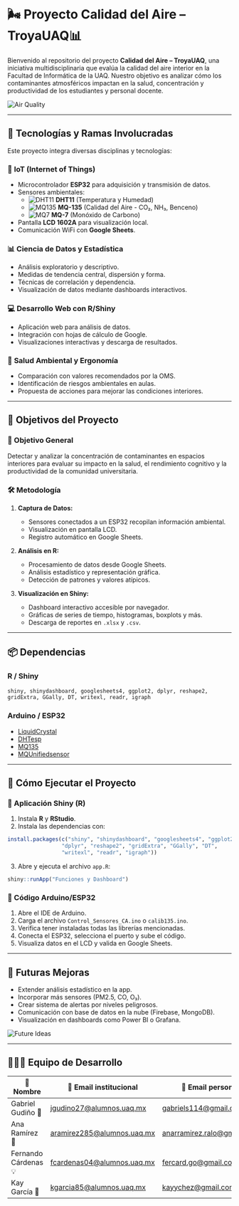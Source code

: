 # 🌬️ Proyecto Calidad del Aire – TroyaUAQ📊

Bienvenido al repositorio del proyecto **Calidad del Aire – TroyaUAQ**, una iniciativa multidisciplinaria que evalúa la calidad del aire interior en la Facultad de Informática de la UAQ. Nuestro objetivo es analizar cómo los contaminantes atmosféricos impactan en la salud, concentración y productividad de los estudiantes y personal docente.

![Air Quality](https://github.com/Anmol-Baranwal/Cool-GIFs-For-GitHub/blob/main/weather.gif?raw=true)

---

## 🧠 Tecnologías y Ramas Involucradas

Este proyecto integra diversas disciplinas y tecnologías:

### 📡 **IoT (Internet of Things)**
- Microcontrolador **ESP32** para adquisición y transmisión de datos.
- Sensores ambientales:
  - ![DHT11](https://img.shields.io/badge/DHT11-Temp%2FHumidity-blue?style=flat) **DHT11** (Temperatura y Humedad)
  - ![MQ135](https://img.shields.io/badge/MQ--135-Air%20Quality-green?style=flat) **MQ-135** (Calidad del Aire - CO₂, NH₃, Benceno)
  - ![MQ7](https://img.shields.io/badge/MQ--7-CO-red?style=flat) **MQ-7** (Monóxido de Carbono)
- Pantalla **LCD 1602A** para visualización local.
- Comunicación WiFi con **Google Sheets**.

### 📊 **Ciencia de Datos y Estadística**
- Análisis exploratorio y descriptivo.
- Medidas de tendencia central, dispersión y forma.
- Técnicas de correlación y dependencia.
- Visualización de datos mediante dashboards interactivos.

### 💻 **Desarrollo Web con R/Shiny**
- Aplicación web para análisis de datos.
- Integración con hojas de cálculo de Google.
- Visualizaciones interactivas y descarga de resultados.

### 🌱 **Salud Ambiental y Ergonomía**
- Comparación con valores recomendados por la OMS.
- Identificación de riesgos ambientales en aulas.
- Propuesta de acciones para mejorar las condiciones interiores.

---

## 🎯 Objetivos del Proyecto

### 🎯 Objetivo General
Detectar y analizar la concentración de contaminantes en espacios interiores para evaluar su impacto en la salud, el rendimiento cognitivo y la productividad de la comunidad universitaria.

### 🛠️ Metodología

1. **Captura de Datos:**
   - Sensores conectados a un ESP32 recopilan información ambiental.
   - Visualización en pantalla LCD.
   - Registro automático en Google Sheets.

2. **Análisis en R:**
   - Procesamiento de datos desde Google Sheets.
   - Análisis estadístico y representación gráfica.
   - Detección de patrones y valores atípicos.

3. **Visualización en Shiny:**
   - Dashboard interactivo accesible por navegador.
   - Gráficas de series de tiempo, histogramas, boxplots y más.
   - Descarga de reportes en `.xlsx` y `.csv`.

---

## 📦 Dependencias

### R / Shiny
```r
shiny, shinydashboard, googlesheets4, ggplot2, dplyr, reshape2,
gridExtra, GGally, DT, writexl, readr, igraph
```

### Arduino / ESP32
- [LiquidCrystal](https://www.arduino.cc/en/Reference/LiquidCrystal)
- [DHTesp](https://github.com/beegee-tokyo/DHTesp)
- [MQ135](https://github.com/GeorgK/MQ135)
- [MQUnifiedsensor](https://github.com/miguelbalboa/MQUnifiedsensor)

---

## 🚀 Cómo Ejecutar el Proyecto

### 🧪 Aplicación Shiny (R)

1. Instala **R** y **RStudio**.
2. Instala las dependencias con:
```r
install.packages(c("shiny", "shinydashboard", "googlesheets4", "ggplot2",
                 "dplyr", "reshape2", "gridExtra", "GGally", "DT",
                 "writexl", "readr", "igraph"))
```
3. Abre y ejecuta el archivo `app.R`:
```r
shiny::runApp("Funciones y Dashboard")
```

### 🔧 Código Arduino/ESP32

1. Abre el IDE de Arduino.
2. Carga el archivo `Control_Sensores_CA.ino` o `calib135.ino`.
3. Verifica tener instaladas todas las librerías mencionadas.
4. Conecta el ESP32, selecciona el puerto y sube el código.
5. Visualiza datos en el LCD y valida en Google Sheets.

---

## 🔮 Futuras Mejoras

- Extender análisis estadístico en la app.
- Incorporar más sensores (PM2.5, CO, O₃).
- Crear sistema de alertas por niveles peligrosos.
- Comunicación con base de datos en la nube (Firebase, MongoDB).
- Visualización en dashboards como Power BI o Grafana.

![Future Ideas](https://github.com/Anmol-Baranwal/Cool-GIFs-For-GitHub/blob/main/ideas.gif?raw=true)

---

## 🧑‍🤝‍🧑 Equipo de Desarrollo

| 👤 Nombre              | 📧 Email institucional        | 📧 Email personal         | 📅 LinkedIn |
|----------------------|-------------------------------|------------------------------|----------|
| Gabriel Gudiño 🚀       | jgudino27@alumnos.uaq.mx        | gabriels114@gmail.com       | [Perfil](https://www.linkedin.com/in/gabriel-gudiño-lara/) |
| Ana Ramírez 🌿         | aramirez285@alumnos.uaq.mx      | anarramirez.ralo@gmail.com  | [Perfil](https://www.linkedin.com/in/ana-ramirez-lopez-6110b7296/) |
| Fernando Cárdenas 💡    | fcardenas04@alumnos.uaq.mx      | fercard.go@gmail.com        | [Perfil](https://www.linkedin.com/in/fercardgo/) |
| Kay García 🎨           | kgarcia85@alumnos.uaq.mx        | kayychez@gmail.com          | [Perfil](https://www.linkedin.com/in/kay-garcia-icad/) |
